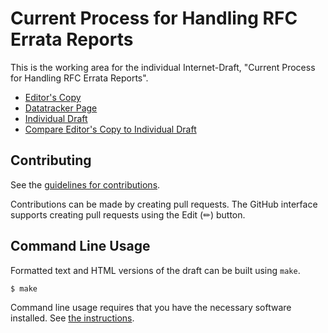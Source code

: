# Current Process for Handling RFC Errata Reports

This is the working area for the individual Internet-Draft, "Current Process for Handling RFC Errata Reports".

* [Editor's Copy](https://rfc-editor.github.io/errata-report-process/#go.draft-rpc-errata-process-latest.html)
* [Datatracker Page](https://datatracker.ietf.org/doc/draft-rpc-errata-process-latest)
* [Individual Draft](https://datatracker.ietf.org/doc/html/draft-rpc-errata-process-latest)
* [Compare Editor's Copy to Individual Draft](https://rfc-editor.github.io/errata-report-process/#go.draft-rpc-errata-process-latest.diff)


## Contributing

See the
[guidelines for contributions](https://github.com/ajeanmahoney/errata-report-process/blob/main/CONTRIBUTING.md).

Contributions can be made by creating pull requests.
The GitHub interface supports creating pull requests using the Edit (✏) button.


## Command Line Usage

Formatted text and HTML versions of the draft can be built using `make`.

```sh
$ make
```

Command line usage requires that you have the necessary software installed.  See
[the instructions](https://github.com/martinthomson/i-d-template/blob/main/doc/SETUP.md).

